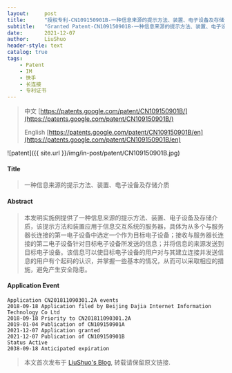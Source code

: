 ```yaml
---
layout:     post
title:      "授权专利-CN109150901B-一种信息来源的提示方法、装置、电子设备及存储介质"
subtitle:   "Granted Patent-CN109150901B-一种信息来源的提示方法、装置、电子设备及存储介质"
date:       2021-12-07
author:     LiuShuo
header-style: text
catalog: true
tags:
    - Patent
    - IM
    - 快手
    - 长连接
    - 专利证书
---
```

> 中文 [https://patents.google.com/patent/CN109150901B/](https://patents.google.com/patent/CN109150901B/)
>
> English [https://patents.google.com/patent/CN109150901B/en](https://patents.google.com/patent/CN109150901B/en)

![patent]({{ site.url }}/img/in-post/patent/CN109150901B.jpg)
#### Title
> 一种信息来源的提示方法、装置、电子设备及存储介质






#### Abstract
> 本发明实施例提供了一种信息来源的提示方法、装置、电子设备及存储介质，该提示方法和装置应用于信息交互系统的服务器，具体为从多个与服务器长连接的第一电子设备中选定一个作为目标电子设备；接收与服务器长连接的第二电子设备针对目标电子设备所发送的信息；并将信息的来源发送到目标电子设备。该信息可以使目标电子设备的用户对与其建立连接并发送信息的用户有个起码的认识，并掌握一些基本的情况，从而可以采取相应的措施，避免产生安全隐患。






#### Application Event
```
Application CN201811090301.2A events 
2018-09-18 Application filed by Beijing Dajia Internet Information Technology Co Ltd
2018-09-18 Priority to CN201811090301.2A
2019-01-04 Publication of CN109150901A
2021-12-07 Application granted
2021-12-07 Publication of CN109150901B
Status Active
2038-09-18 Anticipated expiration
```
> 本文首次发布于 [LiuShuo's Blog](https://liushuo.me), 
转载请保留原文链接.
